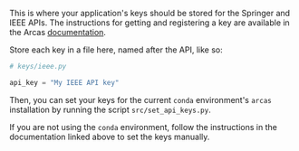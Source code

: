 This is where your application's keys should be stored for the Springer and
IEEE APIs. The instructions for getting and registering a key are available in
the Arcas
[documentation](https://arcas.readthedocs.io/en/latest/Guides/api_key.html).

Store each key in a file here, named after the API, like so:

```python
# keys/ieee.py

api_key = "My IEEE API key"
```

Then, you can set your keys for the current `conda` environment's `arcas`
installation by running the script `src/set_api_keys.py`.

If you are not using the `conda` environment, follow the instructions in the
documentation linked above to set the keys manually.
